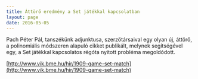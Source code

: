 ```yaml
---
title: Áttörő eredmény a Set játékkal kapcsolatban
layout: page 
date: 2016-05-05
---
```


Pach Péter Pál, tanszékünk adjunktusa, szerzőtársaival egy olyan új, áttörő, a polinomiális módszeren alapuló cikket publikált, melynek segítségével egy, a Set játékkal kapcsolatos régóta  nyitott probléma  megoldódott. 

[http://www.vik.bme.hu/hir/1909-game-set-match](http://www.vik.bme.hu/hir/1909-game-set-match)